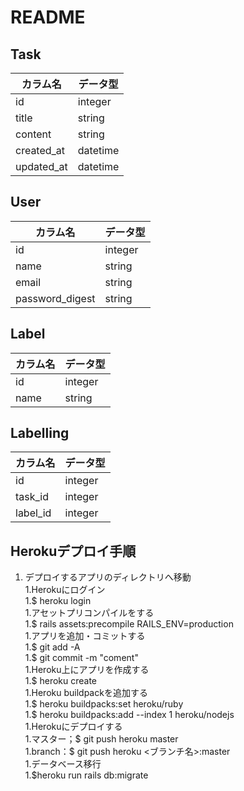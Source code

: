 # README

## Task

|  カラム名  |    データ型   |
----|----
| id          | integer  |
| title       | string   |
| content     | string   |
| created_at  | datetime |
| updated_at  | datetime |


## User

|  カラム名  |    データ型   |
----|----
| id              | integer   |
| name            | string   |
| email           | string   |
| password_digest | string |

## Label

|  カラム名  |    データ型   |
----|----
| id   | integer |
| name | string  |

## Labelling

|  カラム名  |    データ型   |
----|----
| id        | integer |
| task_id   | integer |
| label_id  | integer |

## Herokuデプロイ手順
1. デプロイするアプリのディレクトリへ移動  
  1.Herokuにログイン  
  1.$ heroku login  
1.アセットプリコンパイルをする  
  1.$ rails assets:precompile RAILS_ENV=production  
1.アプリを追加・コミットする  
  1.$ git add -A  
  1.$ git commit -m "coment"  
1.Heroku上にアプリを作成する  
  1.$ heroku create  
1.Heroku buildpackを追加する  
  1.$ heroku buildpacks:set heroku/ruby  
  1.$ heroku buildpacks:add --index 1 heroku/nodejs  
1.Herokuにデプロイする  
  1.マスター；$ git push heroku master  
  1.branch：$ git push heroku <ブランチ名>:master  
1.データベース移行  
  1.$heroku run rails db:migrate  
